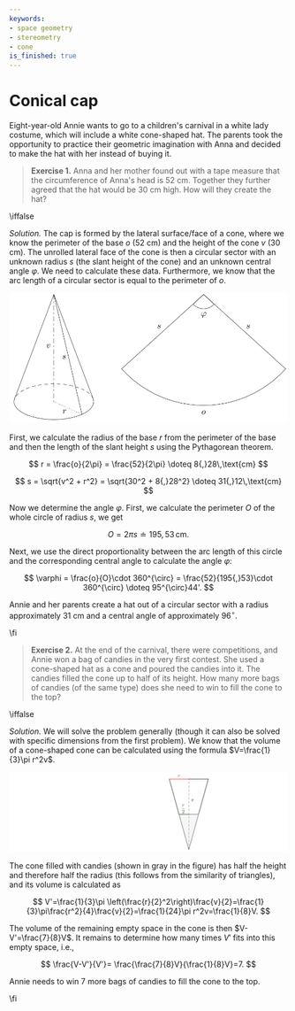 ```yaml
---
keywords:
- space geometry
- stereometry
- cone
is_finished: true
---
```


# Conical cap

Eight-year-old Annie wants to go to a children's carnival in a white lady costume, which will include a white cone-shaped hat. The parents took the opportunity to practice their geometric imagination with Anna and decided to make the hat with her instead of buying it.

> **Exercise 1.** Anna and her mother found out with a tape measure that the circumference of Anna's head is 52 cm. Together they further agreed that the hat would be 30 cm high. How will they create the hat?

\iffalse

*Solution.* The cap is formed by the lateral surface/face of a cone, where we know the perimeter of the base $o$ (52 cm) and the height of the cone $v$ (30 cm). The unrolled lateral face of the cone is then a circular sector with an unknown radius $s$ (the slant height of the cone) and an unknown central angle $\varphi$. We need to calculate these data. Furthermore, we know that the arc length of a circular sector is equal to the perimeter of $o$.

![Conical cap](math4you_00005.svg)

First, we calculate the radius of the base $r$ from the perimeter of the base and then the length of the slant height $s$ using the Pythagorean theorem.

$$
r = \frac{o}{2\pi} = \frac{52}{2\pi} \doteq 8{,}28\,\text{cm}
$$

$$
s = \sqrt{v^2 + r^2} = \sqrt{30^2 + 8{,}28^2} \doteq 31{,}12\,\text{cm}
$$

Now we determine the angle $\varphi$. First, we calculate the perimeter $O$ of the whole circle of radius $s$, we get 

$$
O = 2\pi s \doteq 195{,}53 \,\text{cm}.
$$ 

Next, we use the direct proportionality between the arc length of this circle and the corresponding central angle to calculate the angle $\varphi$: 

$$
\varphi = \frac{o}{O}\cdot 360^{\circ} = \frac{52}{195{,}53}\cdot 360^{\circ} \doteq 95^{\circ}44'.
$$

Annie and her parents create a hat out of a circular sector with a radius approximately 31 cm and a central angle of approximately $96^{\circ}$.

\fi

> **Exercise 2.** At the end of the carnival, there were competitions, and Annie won a bag of candies in the very first contest. She used a cone-shaped hat as a cone and poured the candies into it. The candies filled the cone up to half of its height. How many more bags of candies (of the same type) does she need to win to fill the cone to the top?

\iffalse

*Solution.* We will solve the problem generally (though it can also be solved with specific dimensions from the first problem). We know that the volume of a cone-shaped cone can be calculated using the formula $V=\frac{1}{3}\pi r^2v$. 

![Side view of the cone](kornout.png)

The cone filled with candies (shown in gray in the figure) has half the height and therefore half the radius (this follows from the similarity of triangles), and its volume is calculated as

$$
V'=\frac{1}{3}\pi \left(\frac{r}{2}^2\right)\frac{v}{2}=\frac{1}{3}\pi\frac{r^2}{4}\frac{v}{2}=\frac{1}{24}\pi r^2v=\frac{1}{8}V.
$$

The volume of the remaining empty space in the cone is then $V-V'=\frac{7}{8}V$. 
It remains to determine how many times $V'$ fits into this empty space, i.e.,

$$
\frac{V-V'}{V'}= \frac{\frac{7}{8}V}{\frac{1}{8}V}=7.
$$

Annie needs to win 7 more bags of candies to fill the cone to the top.

\fi
